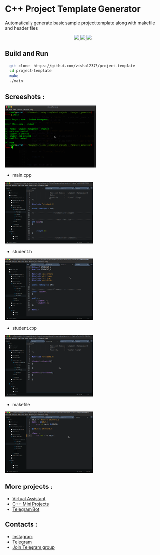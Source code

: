 
# C++ Project Template Generator

Automatically generate basic sample project template along with makefile and header files

<p align="center">
	<a href="https://github.com/vishal2376/project-template/issues">
	<img src="https://img.shields.io/github/issues/vishal2376/project-template"/>
	</a>
	<a href="https://github.com/vishal2376/project-template/stargazers">
	<img src="https://img.shields.io/github/stars/vishal2376/project-template"/>
	</a>
	<a href="https://github.com/vishal2376/project-template/blob/master/LICENSE">
	<img src="https://img.shields.io/github/license/vishal2376/project-template"/>
	</a>
</p>


## Build and Run

```bash
  git clone  https://github.com/vishal2376/project-template
  cd project-template
  make
  ./main
```


## Screeshots :

<img src="screenshots/run.png" height="200px">

- main.cpp

<img src="screenshots/main.png" height="200px">

- student.h

<img src="screenshots/header.png" height="200px">

- student.cpp

<img src="screenshots/headercpp.png" height="200px">

- makefile

<img src="screenshots/make.png" height="200px">


## More projects : 

 - [Virtual Assistant](https://github.com/vishal2376/virtual-assistant)
 - [C++ Mini Projects](https://github.com/vishal2376/cpp-mini-projects)
 - [Telegram Bot](https://github.com/vishal2376/telegram-bot)


## Contacts :  

 - [Instagram](https://www.instagram.com/vishal_2376/)
 - [Telegram](https://t.me/vishal2376/)
 - [Join Telegram group](https://t.me/cppwithtricks)